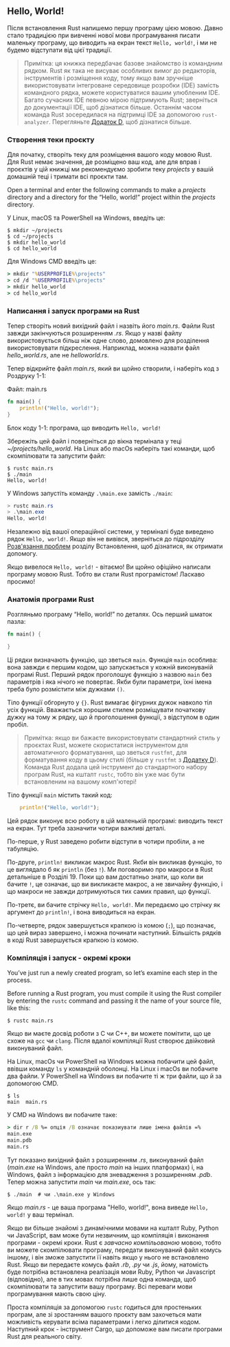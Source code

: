 ## Hello, World!

Після встановлення Rust напишемо першу програму цією мовою. Давно стало традицією при вивченні нової мови програмування писати маленьку програму, що виводить на екран текст `Hello, world!`, і ми не будемо відступати від цієї традиції.

> Примітка: ця книжка передбачає базове знайомство із командним рядком. Rust як така не висуває особливих вимог до редакторів, інструментів і розміщення коду, тому якщо вам зручніше використовувати інтегроване середовище розробки (IDE) замість командного рядка, можете користуватися вашим улюбленим IDE. Багато сучасних IDE певною мірою підтримують Rust; зверніться до документації IDE, щоб дізнатися більше. Останнім часом команда Rust зосередилася на підтримці IDE за допомогою `rust-analyzer`. Перегляньте [Додаток D][devtools],<!-- ignore --> щоб дізнатися більше.

### Створення теки проєкту

Для початку, створіть теку для розміщення вашого коду мовою Rust. Для Rust немає значення, де розміщено ваш код, але для вправ і проєктів у цій книжці ми рекомендуємо зробити теку *projects* у вашій домашній теці і тримати всі проєкти там.

Open a terminal and enter the following commands to make a *projects* directory and a directory for the “Hello, world!” project within the *projects* directory.

У Linux, macOS та PowerShell на Windows, введіть це:

```console
$ mkdir ~/projects
$ cd ~/projects
$ mkdir hello_world
$ cd hello_world
```

Для Windows CMD введіть це:

```cmd
> mkdir "%USERPROFILE%\projects"
> cd /d "%USERPROFILE%\projects"
> mkdir hello_world
> cd hello_world
```

### Написання і запуск програми на Rust

Тепер створіть новий вихідний файл і назвіть його *main.rs*. Файли Rust завжди закінчуються розширенням *.rs*. Якщо у назві файлу використовується більш ніж одне слово, домовлено для розділення використовувати підкреслення. Наприклад, можна назвати файл *hello_world.rs*, але не *helloworld.rs*.

Тепер відкрийте файл *main.rs*, який ви щойно створили, і наберіть код з Роздруку 1-1:

<span class="filename">Файл: main.rs</span>

```rust
fn main() {
    println!("Hello, world!");
}
```

<span class="caption">Блок коду 1-1: програма, що виводить `Hello, world!`</span>

Збережіть цей файл і поверніться до вікна термінала у теці *~/projects/hello_world*. На Linux або macOs наберіть такі команди, щоб скомпілювати та запустити файл:

```console
$ rustc main.rs
$ ./main
Hello, world!
```

У Windows запустіть команду `.\main.exe` замість `./main`:

```powershell
> rustc main.rs
> .\main.exe
Hello, world!
```

Незалежно від вашої операційної системи, у терміналі буде виведено рядок `Hello, world!`. Якщо він не вивівся, зверніться до підрозділу [Розв'язання проблем][troubleshooting]<!-- ignore --> розділу Встановлення, щоб дізнатися, як отримати допомогу.

Якщо вивелося `Hello, world!` - вітаємо! Ви щойно офіційно написали програму мовою Rust. Тобто ви стали Rust програмістом! Ласкаво просимо!

### Анатомія програми Rust

Розгляньмо програму “Hello, world!” по деталях. Ось перший шматок пазла:

```rust
fn main() {

}
```

Ці рядки визначають функцію, що зветься `main`. Функція `main` особлива: вона завжди є першим кодом, що запускається у кожній виконуваній програмі Rust. Перший рядок проголошує функцію з назвою `main` без параметрів і яка нічого не повертає. Якби були параметри, їхні імена треба було розмістити між дужками `()`.

Тіло функції обгорнуто у `{}`. Rust вимагає фігурних дужок навколо тіл усіх функцій. Вважається хорошим стилем розміщувати початкову дужку на тому ж рядку, що й проголошення функції, з відступом в один пробіл.

> Примітка: якщо ви бажаєте використовувати стандартний стиль у проєктах Rust, можете скористатися інструментом для автоматичного форматування, що зветься `rustfmt`, для форматування коду в цьому стилі (більше у `rustfmt` з [Додатку D][devtools]<!-- ignore -->). Команда Rust додала цей інструмент до стандартного набору програм Rust, на кшталт `rustc`, тобто він уже має бути встановленим на вашому комп'ютері!

Тіло функції `main` містить такий код:

```rust
    println!("Hello, world!");
```

Цей рядок виконує всю роботу в цій маленькій програмі: виводить текст на екран. Тут треба зазначити чотири важливі деталі.

По-перше, у Rust заведено робити відступи в чотири пробіли, а не табуляцію.

По-друге, `println!` викликає макрос Rust. Якби він викликав функцію, то це виглядало б як `println` (без `!`). Ми поговоримо про макроси в Rust детальніше в Розділі 19. Поки що вам достатньо знати, що коли ви бачите `!`, це означає, що ви викликаєте макрос, а не звичайну функцію, і що макроси не завжди дотримуються тих самих правил, що функції.

По-третє, ви бачите стрічку `Hello, world!`. Ми передаємо цю стрічку як аргумент до `println!`, і вона виводиться на екран.

По-четверте, рядок завершується крапкою із комою (`;`), що позначає, що цей вираз завершено, і можна починати наступний. Більшість рядків в коді Rust завершується крапкою із комою.

### Компіляція і запуск - окремі кроки

You’ve just run a newly created program, so let’s examine each step in the process.

Before running a Rust program, you must compile it using the Rust compiler by entering the `rustc` command and passing it the name of your source file, like this:

```console
$ rustc main.rs
```

Якщо ви маєте досвід роботи з C чи C++, ви можете помітити, що це схоже на `gcc` чи `clang`. Після вдалої компіляції Rust створює двійковий виконуваний файл.

На Linux, macOs чи PowerShell на Windows можна побачити цей файл, ввівши команду `ls` у командній оболонці. На Linux і macOs ви побачите два файли. У PowerShell на Windows ви побачите ті ж три файли, що й за допомогою CMD.

```console
$ ls
main  main.rs
```

У CMD на Windows ви побачите таке:

```cmd
> dir r /B %= опція /B означає показиувати лише імена файлів =%
main.exe
main.pdb
main.rs
```

Тут показано вихідний файл з розширенням *.rs*, виконуваний файл (*main.exe* на Windows, але просто *main* на інших платформах) і, на Windows, файл з інформацією для зневадження з розширенням *.pdb*. Тепер можна запустити *main* чи *main.exe*, ось так:

```console
$ ./main  # чи .\main.exe у Windows
```

Якщо *main.rs* - це ваша програма "Hello, world!", вона виведе `Hello, world!` у ваш термінал.

Якщо ви більше знайомі з динамічними мовами на кшталт Ruby, Python чи JavaScript, вам може бути незвичним, що компіляція і виконання програми - окремі кроки. Rust є *завчасно компільованою* мовою, тобто ви можете скомпілювати програму, передати виконуваний файл комусь іншому, і він зможе запустити її навіть якщо у нього не встановлено Rust. Якщо ви передаєте комусь файл *.rb*, *.py* чи *.js*, йому, натомість буде потрібна встановлена реалізація мови Ruby, Python чи Javascript (відповідно), але в тих мовах потрібна лише одна команда, щоб скомпілювати та запустити вашу програму. Всі переваги мови програмування мають свою ціну.

Проста компіляція за допомогою `rustc` годиться для простеньких програм, але зі зростанням вашого проєкту вам захочеться мати можливість керувати всіма параметрами і легко ділитися кодом. Наступний крок - інструмент Cargo, що допоможе вам писати програми Rust для реального світу.

[troubleshooting]: ch01-01-installation.html#troubleshooting
[devtools]: appendix-04-useful-development-tools.md
[devtools]: appendix-04-useful-development-tools.md
